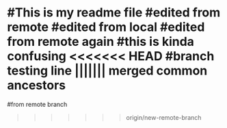 #This is my readme file
#edited from remote
#edited from local
#edited from remote again
#this is kinda confusing
<<<<<<< HEAD
#branch testing line
||||||| merged common ancestors
=======
#from remote branch
>>>>>>> origin/new-remote-branch
